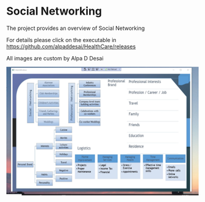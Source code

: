# Social Networking

The project provides an overview of Social Networking 

For details please click on the executable in https://github.com/alpaddesai/HealthCare/releases

All images are custom by Alpa D Desai

![imaged](SocialNetworking.png)
